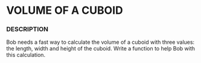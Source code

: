 # VOLUME OF A CUBOID

### DESCRIPTION

Bob needs a fast way to calculate the volume of a cuboid with three values: the length, width and height of the cuboid. Write a function to help Bob with this calculation.
